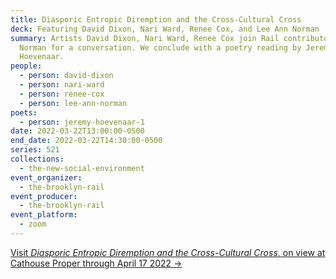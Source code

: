 ```yaml
---
title: Diasporic Entropic Diremption and the Cross-Cultural Cross
deck: Featuring David Dixon, Nari Ward, Renee Cox, and Lee Ann Norman
summary: Artists David Dixon, Nari Ward, Renee Cox join Rail contributor Lee Ann
  Norman for a conversation. We conclude with a poetry reading by Jeremy
  Hoevenaar.
people:
  - person: david-dixon
  - person: nari-ward
  - person: renee-cox
  - person: lee-ann-norman
poets:
  - person: jeremy-hoevenaar-1
date: 2022-03-22T13:00:00-0500
end_date: 2022-03-22T14:30:00-0500
series: 521
collections:
  - the-new-social-environment
event_organizer:
  - the-brooklyn-rail
event_producer:
  - the-brooklyn-rail
event_platform:
  - zoom
---
```

[Visit *Diasporic Entropic Diremption and the Cross-Cultural Cross*, on view at Cathouse Proper through April 17 2022 →](https://www.cathouseproper.com/d-e-d-the-cross-cultural-cross)